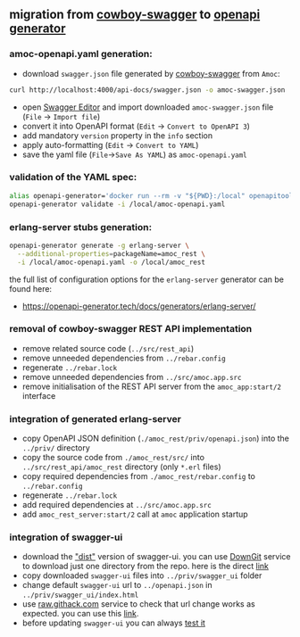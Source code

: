 ## migration from [cowboy-swagger](https://github.com/inaka/cowboy_swagger) to [openapi generator](https://openapi-generator.tech/)
### amoc-openapi.yaml generation:
* download `swagger.json` file generated by [cowboy-swagger](https://github.com/inaka/cowboy_swagger) from `Amoc`:
```bash
curl http://localhost:4000/api-docs/swagger.json -o amoc-swagger.json
```
* open [Swagger Editor](http://editor.swagger.io/) and import downloaded `amoc-swagger.json` file (`File` -> `Import file`)
* convert it into OpenAPI format (`Edit` -> `Convert to OpenAPI 3`)
* add mandatory `version` property in the `info` section
* apply auto-formatting (`Edit` -> `Convert to YAML`)
* save the yaml file (`File`->`Save As YAML`) as `amoc-openapi.yaml`
### validation of the YAML spec:
```bash
alias openapi-generator='docker run --rm -v "${PWD}:/local" openapitools/openapi-generator-cli:v4.3.1'
openapi-generator validate -i /local/amoc-openapi.yaml
```
### erlang-server stubs generation:
```bash
openapi-generator generate -g erlang-server \
  --additional-properties=packageName=amoc_rest \
  -i /local/amoc-openapi.yaml -o /local/amoc_rest
```
the full list of configuration options for the `erlang-server` generator can be found here:
* https://openapi-generator.tech/docs/generators/erlang-server/
### removal of cowboy-swagger REST API implementation
* remove related source code (`../src/rest_api`)
* remove unneeded dependencies from `../rebar.config`
* regenerate `../rebar.lock`
* remove unneeded dependencies from `../src/amoc.app.src`
* remove initialisation of the REST API server from the `amoc_app:start/2` interface
### integration of generated erlang-server
* copy OpenAPI JSON definition (`./amoc_rest/priv/openapi.json`) into the `../priv/` directory
* copy the source code from `./amoc_rest/src/` into `../src/rest_api/amoc_rest` directory (only `*.erl` files)
* copy required dependencies from `./amoc_rest/rebar.config` to `../rebar.config`
* regenerate `../rebar.lock`
* add required dependencies at `../src/amoc.app.src`
* add `amoc_rest_server:start/2` call at `amoc` application startup
### integration of swagger-ui
* download the ["dist"](https://github.com/swagger-api/swagger-ui/tree/v3.25.3/dist) version of swagger-ui.
you can use [DownGit](https://downgit.github.io/) service to download just one directory from the repo.
here is the direct [link](https://downgit.github.io/#/home?url=https://github.com/swagger-api/swagger-ui/tree/v3.25.3/dist&fileName=swagger_ui&rootDirectory=swagger_ui)
* copy downloaded `swagger-ui` files into `../priv/swagger_ui` folder
* change default `swagger-ui` url to `../openapi.json` in `../priv/swagger_ui/index.html`
* use [raw.githack.com](https://raw.githack.com/) service to check that url change works as expected.
you can use this [link](https://rawcdn.githack.com/esl/amoc/0c34238/priv/swagger_ui/index.html).
* before updating `swagger-ui` you can always [test it](https://raw.githack.com/swagger-api/swagger-ui/master/dist/index.html?url=https://raw.githubusercontent.com/esl/amoc/0c34238/priv/openapi.json)
